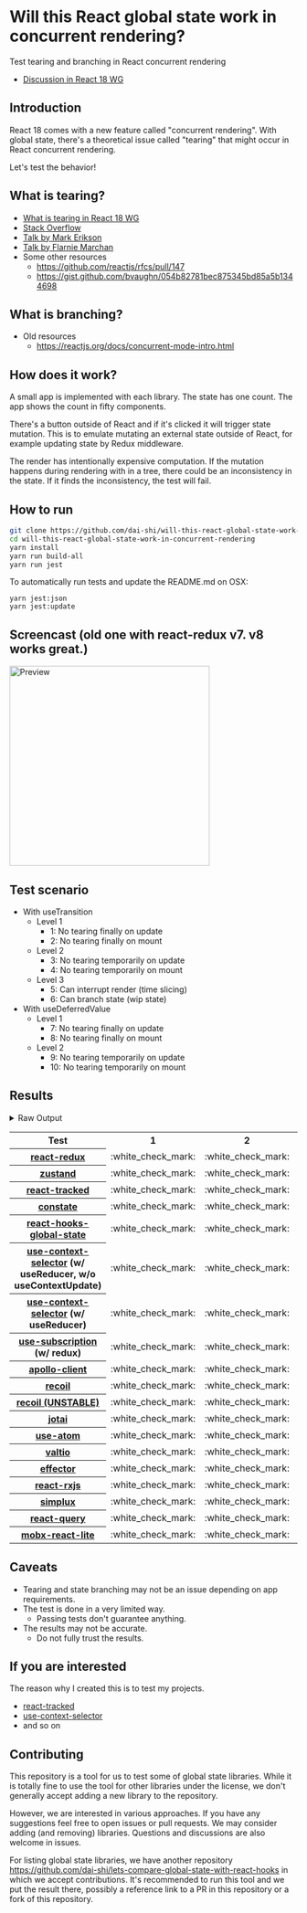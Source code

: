 # Will this React global state work in concurrent rendering?

Test tearing and branching in React concurrent rendering

- [Discussion in React 18 WG](https://github.com/reactwg/react-18/discussions/116)

## Introduction

React 18 comes with a new feature called "concurrent rendering".
With global state, there's a theoretical issue called "tearing"
that might occur in React concurrent rendering.

Let's test the behavior!

## What is tearing?

- [What is tearing in React 18 WG](https://github.com/reactwg/react-18/discussions/69)
- [Stack Overflow](https://stackoverflow.com/questions/54891675/what-is-tearing-in-the-context-of-the-react-redux)
- [Talk by Mark Erikson](https://www.youtube.com/watch?v=yOZ4Ml9LlWE&t=933s)
- [Talk by Flarnie Marchan](https://www.youtube.com/watch?v=V1Ly-8Z1wQA&t=1079s)
- Some other resources
  - https://github.com/reactjs/rfcs/pull/147
  - https://gist.github.com/bvaughn/054b82781bec875345bd85a5b1344698

## What is branching?

- Old resources
  - https://reactjs.org/docs/concurrent-mode-intro.html

## How does it work?

A small app is implemented with each library.
The state has one count.
The app shows the count in fifty components.

There's a button outside of React and
if it's clicked it will trigger state mutation.
This is to emulate mutating an external state outside of React,
for example updating state by Redux middleware.

The render has intentionally expensive computation.
If the mutation happens during rendering with in a tree,
there could be an inconsistency in the state.
If it finds the inconsistency, the test will fail.

## How to run

```bash
git clone https://github.com/dai-shi/will-this-react-global-state-work-in-concurrent-rendering.git
cd will-this-react-global-state-work-in-concurrent-rendering
yarn install
yarn run build-all
yarn run jest
```

To automatically run tests and update the README.md on OSX:
```
yarn jest:json
yarn jest:update
```

## Screencast (old one with react-redux v7. v8 works great.)

<img src="https://user-images.githubusercontent.com/490574/61502196-ce109200-aa0d-11e9-9efc-6203545d367c.gif" alt="Preview" width="350" />

## Test scenario

- With useTransition
  - Level 1
    - 1: No tearing finally on update
    - 2: No tearing finally on mount
  - Level 2
    - 3: No tearing temporarily on update
    - 4: No tearing temporarily on mount
  - Level 3
    - 5: Can interrupt render (time slicing)
    - 6: Can branch state (wip state)
- With useDeferredValue
  - Level 1
    - 7: No tearing finally on update
    - 8: No tearing finally on mount
  - Level 2
    - 9: No tearing temporarily on update
    - 10: No tearing temporarily on mount

## Results

<details>
<summary>Raw Output</summary>

```
   With useTransition
     Level 1
       ✓ No tearing finally on update (8017 ms)
       ✓ No tearing finally on mount (4634 ms)
     Level 2
       ✓ No tearing temporarily on update (12904 ms)
       ✓ No tearing temporarily on mount (4523 ms)
     Level 3
       ✕ Can interrupt render (time slicing) (7917 ms)
       ✕ Can branch state (wip state) (6688 ms)
   With useDeferredValue
     Level 1
       ✓ No tearing finally on update (9558 ms)
       ✓ No tearing finally on mount (4531 ms)
     Level 2
       ✓ No tearing temporarily on update (14559 ms)
       ✓ No tearing temporarily on mount (4544 ms)
 zustand
   With useTransition
     Level 1
       ✓ No tearing finally on update (8018 ms)
       ✓ No tearing finally on mount (4609 ms)
     Level 2
       ✓ No tearing temporarily on update (12965 ms)
       ✓ No tearing temporarily on mount (4531 ms)
     Level 3
       ✕ Can interrupt render (time slicing) (7939 ms)
       ✕ Can branch state (wip state) (6661 ms)
   With useDeferredValue
     Level 1
       ✓ No tearing finally on update (9633 ms)
       ✓ No tearing finally on mount (4557 ms)
     Level 2
       ✓ No tearing temporarily on update (14605 ms)
       ✓ No tearing temporarily on mount (4514 ms)
 react-tracked
   With useTransition
     Level 1
       ✓ No tearing finally on update (5602 ms)
       ✓ No tearing finally on mount (7532 ms)
     Level 2
       ✓ No tearing temporarily on update (8600 ms)
       ✓ No tearing temporarily on mount (9442 ms)
     Level 3
       ✓ Can interrupt render (time slicing) (3654 ms)
       ✓ Can branch state (wip state) (8211 ms)
   With useDeferredValue
     Level 1
       ✓ No tearing finally on update (15398 ms)
       ✓ No tearing finally on mount (6524 ms)
     Level 2
       ✓ No tearing temporarily on update (19423 ms)
       ✓ No tearing temporarily on mount (6489 ms)
 constate
   With useTransition
     Level 1
       ✓ No tearing finally on update (4603 ms)
       ✓ No tearing finally on mount (7503 ms)
     Level 2
       ✓ No tearing temporarily on update (8634 ms)
       ✓ No tearing temporarily on mount (7461 ms)
     Level 3
       ✓ Can interrupt render (time slicing) (3674 ms)
       ✓ Can branch state (wip state) (5223 ms)
   With useDeferredValue
     Level 1
       ✓ No tearing finally on update (9639 ms)
       ✓ No tearing finally on mount (5659 ms)
     Level 2
       ✓ No tearing temporarily on update (14549 ms)
       ✓ No tearing temporarily on mount (6560 ms)
 react-hooks-global-state
   With useTransition
     Level 1
       ✓ No tearing finally on update (7980 ms)
       ✓ No tearing finally on mount (4575 ms)
     Level 2
       ✓ No tearing temporarily on update (12951 ms)
       ✓ No tearing temporarily on mount (4531 ms)
     Level 3
       ✕ Can interrupt render (time slicing) (7931 ms)
       ✕ Can branch state (wip state) (6698 ms)
   With useDeferredValue
     Level 1
       ✓ No tearing finally on update (9608 ms)
       ✓ No tearing finally on mount (4592 ms)
     Level 2
       ✓ No tearing temporarily on update (14582 ms)
       ✓ No tearing temporarily on mount (4523 ms)
 use-context-selector-base
   With useTransition
     Level 1
       ✓ No tearing finally on update (7906 ms)
       ✓ No tearing finally on mount (7465 ms)
     Level 2
       ✓ No tearing temporarily on update (12863 ms)
       ✓ No tearing temporarily on mount (7453 ms)
     Level 3
       ✕ Can interrupt render (time slicing) (7879 ms)
       ✕ Can branch state (wip state) (7646 ms)
   With useDeferredValue
     Level 1
       ✓ No tearing finally on update (9709 ms)
       ✓ No tearing finally on mount (5702 ms)
     Level 2
       ✓ No tearing temporarily on update (14642 ms)
       ✓ No tearing temporarily on mount (5583 ms)
 use-context-selector
   With useTransition
     Level 1
       ✓ No tearing finally on update (5591 ms)
       ✓ No tearing finally on mount (9479 ms)
     Level 2
       ✓ No tearing temporarily on update (8599 ms)
       ✓ No tearing temporarily on mount (9462 ms)
     Level 3
       ✓ Can interrupt render (time slicing) (3634 ms)
       ✓ Can branch state (wip state) (8217 ms)
   With useDeferredValue
     Level 1
       ✓ No tearing finally on update (15452 ms)
       ✓ No tearing finally on mount (6546 ms)
     Level 2
       ✓ No tearing temporarily on update (19502 ms)
       ✓ No tearing temporarily on mount (6494 ms)
 use-subscription
   With useTransition
     Level 1
       ✓ No tearing finally on update (7992 ms)
       ✓ No tearing finally on mount (4624 ms)
     Level 2
       ✓ No tearing temporarily on update (12978 ms)
       ✓ No tearing temporarily on mount (4553 ms)
     Level 3
       ✕ Can interrupt render (time slicing) (7948 ms)
       ✕ Can branch state (wip state) (6696 ms)
   With useDeferredValue
     Level 1
       ✓ No tearing finally on update (9669 ms)
       ✓ No tearing finally on mount (4573 ms)
     Level 2
       ✓ No tearing temporarily on update (14646 ms)
       ✓ No tearing temporarily on mount (4547 ms)
 apollo-client
   With useTransition
     Level 1
       ✓ No tearing finally on update (8208 ms)
       ✓ No tearing finally on mount (4587 ms)
     Level 2
       ✓ No tearing temporarily on update (13117 ms)
       ✓ No tearing temporarily on mount (4571 ms)
     Level 3
       ✕ Can interrupt render (time slicing) (8102 ms)
       ✕ Can branch state (wip state) (7837 ms)
   With useDeferredValue
     Level 1
       ✓ No tearing finally on update (6787 ms)
       ✓ No tearing finally on mount (4629 ms)
     Level 2
       ✓ No tearing temporarily on update (9636 ms)
       ✓ No tearing temporarily on mount (4573 ms)
 recoil
   With useTransition
     Level 1
       ✓ No tearing finally on update (8078 ms)
       ✓ No tearing finally on mount (4613 ms)
     Level 2
       ✓ No tearing temporarily on update (13026 ms)
       ✓ No tearing temporarily on mount (4565 ms)
     Level 3
       ✕ Can interrupt render (time slicing) (8038 ms)
       ✕ Can branch state (wip state) (6761 ms)
   With useDeferredValue
     Level 1
       ✓ No tearing finally on update (9694 ms)
       ✓ No tearing finally on mount (4604 ms)
     Level 2
       ✓ No tearing temporarily on update (14693 ms)
       ✓ No tearing temporarily on mount (4603 ms)
 recoil_UNSTABLE
   With useTransition
     Level 1
       ✓ No tearing finally on update (5654 ms)
       ✓ No tearing finally on mount (5573 ms)
     Level 2
       ✓ No tearing temporarily on update (8604 ms)
       ✕ No tearing temporarily on mount (5524 ms)
     Level 3
       ✓ Can interrupt render (time slicing) (3636 ms)
       ✕ Can branch state (wip state) (10201 ms)
   With useDeferredValue
     Level 1
       ✓ No tearing finally on update (11370 ms)
       ✓ No tearing finally on mount (5524 ms)
     Level 2
       ✓ No tearing temporarily on update (15438 ms)
       ✕ No tearing temporarily on mount (5558 ms)
 jotai
   With useTransition
     Level 1
       ✓ No tearing finally on update (5690 ms)
       ✓ No tearing finally on mount (6527 ms)
     Level 2
       ✓ No tearing temporarily on update (9684 ms)
       ✕ No tearing temporarily on mount (5472 ms)
     Level 3
       ✓ Can interrupt render (time slicing) (4641 ms)
       ✕ Can branch state (wip state) (10254 ms)
   With useDeferredValue
     Level 1
       ✓ No tearing finally on update (10696 ms)
       ✓ No tearing finally on mount (5652 ms)
     Level 2
       ✓ No tearing temporarily on update (15663 ms)
       ✕ No tearing temporarily on mount (6576 ms)
 use-atom
   With useTransition
     Level 1
       ✓ No tearing finally on update (6640 ms)
       ✓ No tearing finally on mount (7516 ms)
     Level 2
       ✓ No tearing temporarily on update (9680 ms)
       ✓ No tearing temporarily on mount (11519 ms)
     Level 3
       ✓ Can interrupt render (time slicing) (4668 ms)
       ✓ Can branch state (wip state) (9310 ms)
   With useDeferredValue
     Level 1
       ✓ No tearing finally on update (16532 ms)
       ✓ No tearing finally on mount (6602 ms)
     Level 2
       ✓ No tearing temporarily on update (20501 ms)
       ✓ No tearing temporarily on mount (6499 ms)
 valtio
   With useTransition
     Level 1
       ✓ No tearing finally on update (8078 ms)
       ✓ No tearing finally on mount (4610 ms)
     Level 2
       ✓ No tearing temporarily on update (13018 ms)
       ✓ No tearing temporarily on mount (4563 ms)
     Level 3
       ✕ Can interrupt render (time slicing) (8003 ms)
       ✕ Can branch state (wip state) (6708 ms)
   With useDeferredValue
     Level 1
       ✓ No tearing finally on update (9675 ms)
       ✓ No tearing finally on mount (4574 ms)
     Level 2
       ✓ No tearing temporarily on update (14635 ms)
       ✓ No tearing temporarily on mount (4571 ms)
 effector
   With useTransition
     Level 1
       ✓ No tearing finally on update (8036 ms)
       ✓ No tearing finally on mount (4579 ms)
     Level 2
       ✓ No tearing temporarily on update (12985 ms)
       ✓ No tearing temporarily on mount (4558 ms)
     Level 3
       ✕ Can interrupt render (time slicing) (7990 ms)
       ✕ Can branch state (wip state) (6728 ms)
   With useDeferredValue
     Level 1
       ✓ No tearing finally on update (9692 ms)
       ✓ No tearing finally on mount (4617 ms)
     Level 2
       ✓ No tearing temporarily on update (14651 ms)
       ✓ No tearing temporarily on mount (4521 ms)
 react-rxjs
   With useTransition
     Level 1
       ✓ No tearing finally on update (8074 ms)
       ✓ No tearing finally on mount (4594 ms)
     Level 2
       ✓ No tearing temporarily on update (13006 ms)
       ✓ No tearing temporarily on mount (4581 ms)
     Level 3
       ✕ Can interrupt render (time slicing) (8006 ms)
       ✕ Can branch state (wip state) (6706 ms)
   With useDeferredValue
     Level 1
       ✓ No tearing finally on update (9689 ms)
       ✓ No tearing finally on mount (4610 ms)
     Level 2
       ✓ No tearing temporarily on update (14684 ms)
       ✓ No tearing temporarily on mount (4573 ms)
 simplux
   With useTransition
     Level 1
       ✓ No tearing finally on update (4654 ms)
       ✓ No tearing finally on mount (6535 ms)
     Level 2
       ✓ No tearing temporarily on update (8667 ms)
       ✓ No tearing temporarily on mount (6470 ms)
     Level 3
       ✓ Can interrupt render (time slicing) (3645 ms)
       ✕ Can branch state (wip state) (9197 ms)
   With useDeferredValue
     Level 1
       ✓ No tearing finally on update (9691 ms)
       ✓ No tearing finally on mount (6637 ms)
     Level 2
       ✓ No tearing temporarily on update (14637 ms)
       ✓ No tearing temporarily on mount (5500 ms)
 react-query
   With useTransition
     Level 1
       ✓ No tearing finally on update (8121 ms)
       ✓ No tearing finally on mount (4597 ms)
     Level 2
       ✕ No tearing temporarily on update (13101 ms)
       ✓ No tearing temporarily on mount (4589 ms)
     Level 3
       ✕ Can interrupt render (time slicing) (8088 ms)
       ✕ Can branch state (wip state) (6754 ms)
   With useDeferredValue
     Level 1
       ✓ No tearing finally on update (9615 ms)
       ✓ No tearing finally on mount (4574 ms)
     Level 2
       ✓ No tearing temporarily on update (13733 ms)
       ✓ No tearing temporarily on mount (4576 ms)
 mobx
   With useTransition
     Level 1
       ✓ No tearing finally on update (4660 ms)
       ✓ No tearing finally on mount (5550 ms)
     Level 2
       ✕ No tearing temporarily on update (8749 ms)
       ✕ No tearing temporarily on mount (5519 ms)
     Level 3
       ✓ Can interrupt render (time slicing) (3654 ms)
       ✕ Can branch state (wip state) (2996 ms)
   With useDeferredValue
     Level 1
       ✓ No tearing finally on update (9706 ms)
       ✓ No tearing finally on mount (5560 ms)
     Level 2
       ✓ No tearing temporarily on update (14635 ms)
       ✕ No tearing temporarily on mount (5550 ms)

```
</details>

<table>
<tr><th>Test</th><th>1</th><th>2</th><th>3</th><th>4</th><th>5</th><th>6</th><th>7</th><th>8</th><th>9</th><th>10</th></tr>
	<tr>
		<th><a href="https://react-redux.js.org">react-redux</a></th>
		<td>:white_check_mark:</td>
		<td>:white_check_mark:</td>
		<td>:white_check_mark:</td>
		<td>:white_check_mark:</td>
		<td>:x:</td>
		<td>:x:</td>
		<td>:white_check_mark:</td>
		<td>:white_check_mark:</td>
		<td>:white_check_mark:</td>
		<td>:white_check_mark:</td>
	</tr>
	<tr>
		<th><a href="https://github.com/pmndrs/zustand">zustand</a></th>
		<td>:white_check_mark:</td>
		<td>:white_check_mark:</td>
		<td>:white_check_mark:</td>
		<td>:white_check_mark:</td>
		<td>:x:</td>
		<td>:x:</td>
		<td>:white_check_mark:</td>
		<td>:white_check_mark:</td>
		<td>:white_check_mark:</td>
		<td>:white_check_mark:</td>
	</tr>
	<tr>
		<th><a href="https://react-tracked.js.org">react-tracked</a></th>
		<td>:white_check_mark:</td>
		<td>:white_check_mark:</td>
		<td>:white_check_mark:</td>
		<td>:white_check_mark:</td>
		<td>:white_check_mark:</td>
		<td>:white_check_mark:</td>
		<td>:white_check_mark:</td>
		<td>:white_check_mark:</td>
		<td>:white_check_mark:</td>
		<td>:white_check_mark:</td>
	</tr>
	<tr>
		<th><a href="https://github.com/diegohaz/constate">constate</a></th>
		<td>:white_check_mark:</td>
		<td>:white_check_mark:</td>
		<td>:white_check_mark:</td>
		<td>:white_check_mark:</td>
		<td>:white_check_mark:</td>
		<td>:white_check_mark:</td>
		<td>:white_check_mark:</td>
		<td>:white_check_mark:</td>
		<td>:white_check_mark:</td>
		<td>:white_check_mark:</td>
	</tr>
	<tr>
		<th><a href="https://github.com/dai-shi/react-hooks-global-state">react-hooks-global-state</a></th>
		<td>:white_check_mark:</td>
		<td>:white_check_mark:</td>
		<td>:white_check_mark:</td>
		<td>:white_check_mark:</td>
		<td>:x:</td>
		<td>:x:</td>
		<td>:white_check_mark:</td>
		<td>:white_check_mark:</td>
		<td>:white_check_mark:</td>
		<td>:white_check_mark:</td>
	</tr>
	<tr>
		<th><a href="https://github.com/dai-shi/use-context-selector">use-context-selector</a> (w/ useReducer, w/o useContextUpdate)</th>
		<td>:white_check_mark:</td>
		<td>:white_check_mark:</td>
		<td>:white_check_mark:</td>
		<td>:white_check_mark:</td>
		<td>:x:</td>
		<td>:x:</td>
		<td>:white_check_mark:</td>
		<td>:white_check_mark:</td>
		<td>:white_check_mark:</td>
		<td>:white_check_mark:</td>
	</tr>
	<tr>
		<th><a href="https://github.com/dai-shi/use-context-selector">use-context-selector</a> (w/ useReducer)</th>
		<td>:white_check_mark:</td>
		<td>:white_check_mark:</td>
		<td>:white_check_mark:</td>
		<td>:white_check_mark:</td>
		<td>:white_check_mark:</td>
		<td>:white_check_mark:</td>
		<td>:white_check_mark:</td>
		<td>:white_check_mark:</td>
		<td>:white_check_mark:</td>
		<td>:white_check_mark:</td>
	</tr>
	<tr>
		<th><a href="https://github.com/facebook/react/tree/master/packages/use-subscription">use-subscription</a> (w/ redux)</th>
		<td>:white_check_mark:</td>
		<td>:white_check_mark:</td>
		<td>:white_check_mark:</td>
		<td>:white_check_mark:</td>
		<td>:x:</td>
		<td>:x:</td>
		<td>:white_check_mark:</td>
		<td>:white_check_mark:</td>
		<td>:white_check_mark:</td>
		<td>:white_check_mark:</td>
	</tr>
	<tr>
		<th><a href="https://github.com/apollographql/apollo-client">apollo-client</a></th>
		<td>:white_check_mark:</td>
		<td>:white_check_mark:</td>
		<td>:white_check_mark:</td>
		<td>:white_check_mark:</td>
		<td>:x:</td>
		<td>:x:</td>
		<td>:white_check_mark:</td>
		<td>:white_check_mark:</td>
		<td>:white_check_mark:</td>
		<td>:white_check_mark:</td>
	</tr>
	<tr>
		<th><a href="https://recoiljs.org">recoil</a></th>
		<td>:white_check_mark:</td>
		<td>:white_check_mark:</td>
		<td>:white_check_mark:</td>
		<td>:white_check_mark:</td>
		<td>:x:</td>
		<td>:x:</td>
		<td>:white_check_mark:</td>
		<td>:white_check_mark:</td>
		<td>:white_check_mark:</td>
		<td>:white_check_mark:</td>
	</tr>
	<tr>
		<th><a href="https://recoiljs.org">recoil (UNSTABLE)</a></th>
		<td>:white_check_mark:</td>
		<td>:white_check_mark:</td>
		<td>:white_check_mark:</td>
		<td>:x:</td>
		<td>:white_check_mark:</td>
		<td>:x:</td>
		<td>:white_check_mark:</td>
		<td>:white_check_mark:</td>
		<td>:white_check_mark:</td>
		<td>:x:</td>
	</tr>
	<tr>
		<th><a href="https://github.com/pmndrs/jotai">jotai</a></th>
		<td>:white_check_mark:</td>
		<td>:white_check_mark:</td>
		<td>:white_check_mark:</td>
		<td>:x:</td>
		<td>:white_check_mark:</td>
		<td>:x:</td>
		<td>:white_check_mark:</td>
		<td>:white_check_mark:</td>
		<td>:white_check_mark:</td>
		<td>:x:</td>
	</tr>
	<tr>
		<th><a href="https://github.com/dai-shi/use-atom">use-atom</a></th>
		<td>:white_check_mark:</td>
		<td>:white_check_mark:</td>
		<td>:white_check_mark:</td>
		<td>:white_check_mark:</td>
		<td>:white_check_mark:</td>
		<td>:white_check_mark:</td>
		<td>:white_check_mark:</td>
		<td>:white_check_mark:</td>
		<td>:white_check_mark:</td>
		<td>:white_check_mark:</td>
	</tr>
	<tr>
		<th><a href="https://github.com/pmndrs/valtio">valtio</a></th>
		<td>:white_check_mark:</td>
		<td>:white_check_mark:</td>
		<td>:white_check_mark:</td>
		<td>:white_check_mark:</td>
		<td>:x:</td>
		<td>:x:</td>
		<td>:white_check_mark:</td>
		<td>:white_check_mark:</td>
		<td>:white_check_mark:</td>
		<td>:white_check_mark:</td>
	</tr>
	<tr>
		<th><a href="https://github.com/zerobias/effector">effector</a></th>
		<td>:white_check_mark:</td>
		<td>:white_check_mark:</td>
		<td>:white_check_mark:</td>
		<td>:white_check_mark:</td>
		<td>:x:</td>
		<td>:x:</td>
		<td>:white_check_mark:</td>
		<td>:white_check_mark:</td>
		<td>:white_check_mark:</td>
		<td>:white_check_mark:</td>
	</tr>
	<tr>
		<th><a href="https://react-rxjs.org">react-rxjs</a></th>
		<td>:white_check_mark:</td>
		<td>:white_check_mark:</td>
		<td>:white_check_mark:</td>
		<td>:white_check_mark:</td>
		<td>:x:</td>
		<td>:x:</td>
		<td>:white_check_mark:</td>
		<td>:white_check_mark:</td>
		<td>:white_check_mark:</td>
		<td>:white_check_mark:</td>
	</tr>
	<tr>
		<th><a href="https://github.com/MrWolfZ/simplux">simplux</a></th>
		<td>:white_check_mark:</td>
		<td>:white_check_mark:</td>
		<td>:white_check_mark:</td>
		<td>:white_check_mark:</td>
		<td>:white_check_mark:</td>
		<td>:x:</td>
		<td>:white_check_mark:</td>
		<td>:white_check_mark:</td>
		<td>:white_check_mark:</td>
		<td>:white_check_mark:</td>
	</tr>
	<tr>
		<th><a href="https://react-query.tanstack.com/">react-query</a></th>
		<td>:white_check_mark:</td>
		<td>:white_check_mark:</td>
		<td>:x:</td>
		<td>:white_check_mark:</td>
		<td>:x:</td>
		<td>:x:</td>
		<td>:white_check_mark:</td>
		<td>:white_check_mark:</td>
		<td>:white_check_mark:</td>
		<td>:white_check_mark:</td>
	</tr>
	<tr>
		<th><a href="https://github.com/mobxjs/mobx-react-lite">mobx-react-lite</a></th>
		<td>:white_check_mark:</td>
		<td>:white_check_mark:</td>
		<td>:x:</td>
		<td>:x:</td>
		<td>:white_check_mark:</td>
		<td>:x:</td>
		<td>:white_check_mark:</td>
		<td>:white_check_mark:</td>
		<td>:white_check_mark:</td>
		<td>:x:</td>
	</tr>

</table>

## Caveats

- Tearing and state branching may not be an issue depending on app requirements.
- The test is done in a very limited way.
  - Passing tests don't guarantee anything.
- The results may not be accurate.
  - Do not fully trust the results.

## If you are interested

The reason why I created this is to test my projects.

- [react-tracked](https://github.com/dai-shi/react-tracked)
- [use-context-selector](https://github.com/dai-shi/use-context-selector)
- and so on

## Contributing

This repository is a tool for us to test some of global state libraries.
While it is totally fine to use the tool for other libraries under the license,
we don't generally accept adding a new library to the repository.

However, we are interested in various approaches.
If you have any suggestions feel free to open issues or pull requests.
We may consider adding (and removing) libraries.
Questions and discussions are also welcome in issues.

For listing global state libraries, we have another repository
https://github.com/dai-shi/lets-compare-global-state-with-react-hooks
in which we accept contributions. It's recommended to run this tool
and we put the result there, possibly a reference link to a PR
in this repository or a fork of this repository.
